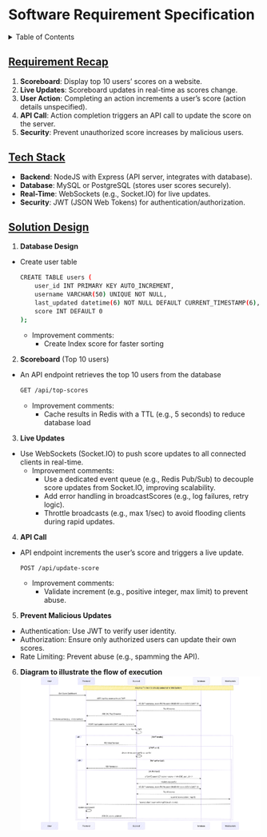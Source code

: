 # Software Requirement Specification 

<details>
  <summary>Table of Contents</summary>
  <ol>
    <li>
      <a href="#requirement-recap">Requirement Recap</a>
    </li>
    <li>
      <a href="tech-stack">Tech Stack</a>
    </li>
    <li>
      <a href="#solution-design">Solution Design</a>    
  </ol>
</details>


## [Requirement Recap](#requirement-recap)
1. **Scoreboard**: Display top 10 users’ scores on a website.
2. **Live Updates**: Scoreboard updates in real-time as scores change.
3. **User Action**: Completing an action increments a user’s score (action details unspecified).
4. **API Call**: Action completion triggers an API call to update the score on the server.
5. **Security**: Prevent unauthorized score increases by malicious users.


## [Tech Stack](#tech-stack)
- **Backend**: NodeJS with Express (API server, integrates with database).
- **Database**: MySQL or PostgreSQL (stores user scores securely).
- **Real-Time**: WebSockets (e.g., Socket.IO) for live updates.
- **Security**: JWT (JSON Web Tokens) for authentication/authorization.


## [Solution Design](#solution-design)
1. **Database Design**
- Create user table
    ```sh
    CREATE TABLE users (
        user_id INT PRIMARY KEY AUTO_INCREMENT,
        username VARCHAR(50) UNIQUE NOT NULL,
        last_updated datetime(6) NOT NULL DEFAULT CURRENT_TIMESTAMP(6),
        score INT DEFAULT 0
    );
    ```
    - Improvement comments:
        - Create Index score for faster sorting
2. **Scoreboard** (Top 10 users)
- An API endpoint retrieves the top 10 users from the database
    ```sh
    GET /api/top-scores
    ```
    - Improvement comments:
        - Cache results in Redis with a TTL (e.g., 5 seconds) to reduce database load
3. **Live Updates**
- Use WebSockets (Socket.IO) to push score updates to all connected clients in real-time.
    - Improvement comments:
        - Use a dedicated event queue (e.g., Redis Pub/Sub) to decouple score updates from Socket.IO, improving scalability.
        - Add error handling in broadcastScores (e.g., log failures, retry logic).
        - Throttle broadcasts (e.g., max 1/sec) to avoid flooding clients during rapid updates.
4. **API Call**
- API endpoint increments the user’s score and triggers a live update.
    ```sh
    POST /api/update-score
    ```
    - Improvement comments:
      - Validate increment (e.g., positive integer, max limit) to prevent abuse.
5. **Prevent Malicious Updates**
- Authentication: Use JWT to verify user identity.
- Authorization: Ensure only authorized users can update their own scores.
- Rate Limiting: Prevent abuse (e.g., spamming the API).

6. **Diagram to illustrate the flow of execution**
![diagram](./diagram.png)